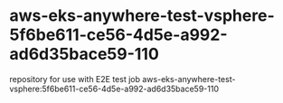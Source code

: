 # aws-eks-anywhere-test-vsphere-5f6be611-ce56-4d5e-a992-ad6d35bace59-110
repository for use with E2E test job aws-eks-anywhere-test-vsphere:5f6be611-ce56-4d5e-a992-ad6d35bace59-110
